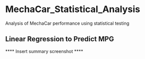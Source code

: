 # MechaCar_Statistical_Analysis
Analysis of MechaCar performance using statistical testing



## Linear Regression to Predict MPG
**** Insert summary screenshot ****
